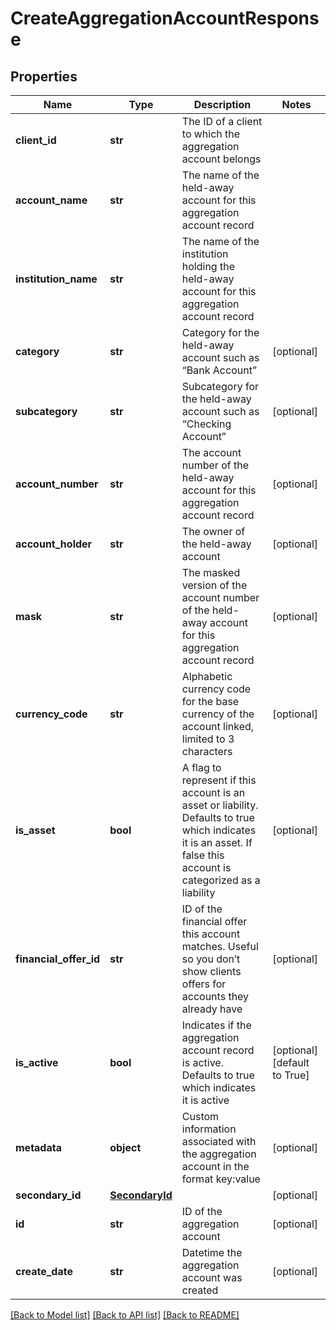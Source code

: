 # CreateAggregationAccountResponse

## Properties
Name | Type | Description | Notes
------------ | ------------- | ------------- | -------------
**client_id** | **str** | The ID of a client to which the aggregation account belongs | 
**account_name** | **str** | The name of the held-away account for this aggregation account record | 
**institution_name** | **str** | The name of the institution holding the held-away account for this aggregation account record | 
**category** | **str** | Category for the held-away account such as “Bank Account” | [optional] 
**subcategory** | **str** | Subcategory for the held-away account such as “Checking Account” | [optional] 
**account_number** | **str** | The account number of the held-away account for this aggregation account record | [optional] 
**account_holder** | **str** | The owner of the held-away account | [optional] 
**mask** | **str** | The masked version of the account number of the held-away account for this aggregation account record | [optional] 
**currency_code** | **str** | Alphabetic currency code for the base currency of the account linked, limited to 3 characters | [optional] 
**is_asset** | **bool** | A flag to represent if this account is an asset or liability. Defaults to true which indicates it is an asset. If false this account is categorized as a liability | [optional] 
**financial_offer_id** | **str** | ID of the financial offer this account matches. Useful so you don’t show clients offers for accounts they already have | [optional] 
**is_active** | **bool** | Indicates if the aggregation account record is active. Defaults to true which indicates it is active | [optional] [default to True]
**metadata** | **object** | Custom information associated with the aggregation account in the format key:value | [optional] 
**secondary_id** | [**SecondaryId**](SecondaryId.md) |  | [optional] 
**id** | **str** | ID of the aggregation account | [optional] 
**create_date** | **str** | Datetime the aggregation account was created | [optional] 

[[Back to Model list]](../README.md#documentation-for-models) [[Back to API list]](../README.md#documentation-for-api-endpoints) [[Back to README]](../README.md)


